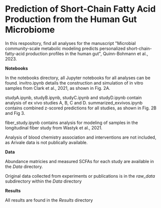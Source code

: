 # Prediction of Short-Chain Fatty Acid Production from the Human Gut Microbiome
In this respository, find all analyses for the manuscript "Microbial community-scale metabolic modeling predicts personalized short-chain-fatty-acid production profiles in the human gut", Quinn-Bohmann et al., 2023. 

__Notebooks__

In the notebooks directory, all Jupyter notebooks for all analyses can be found. invitro.ipynb details the construction and simulation of in vitro samples from Clark et al., 2021, as shown in Fig. 2A.

studyA.ipynb, studyB.ipynb, studyC.ipynb and studyD.ipynb contain analysis of ex vivo studies A, B, C and D. summarized_exvivos.ipynb contains combined z-scored predictions for all studies, as shown in Fig. 2B and Fig 3.

fiber_study.ipynb contains analysis for modeling of samples in the longitudinal fiber study from Wastyk et al., 2021.

Analysis of blood chemistry association and interventions are not included, as Arivale data is not publically available. 

__Data__

Abundance matricies and measured SCFAs for each study are available in the _Data_ directory. 

Original data collected from experiments or publications is in the _raw_data_ subdirectory within the _Data_ directory

__Results__

All results are found in the _Results_ directory
